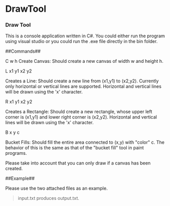 # DrawTool


### Draw Tool ###

This is a console application written in C#. You could either run the program using visual studio or you could run the
.exe file directly in the bin folder.

##Commands##

C w h 	Create Canvas: Should create a new canvas of width w and height h.

L x1 y1 x2 y2 	

Creates a Line: Should create a new line from (x1,y1) to (x2,y2). Currently only horizontal or vertical lines are supported. Horizontal and vertical lines will be drawn using the 'x' character.

R x1 y1 x2 y2 	

Creates a Rectangle: Should create a new rectangle, whose upper left corner is (x1,y1) and lower right corner is (x2,y2). Horizontal and vertical lines will be drawn using the 'x' character.

B x y c 	

Bucket Fills: Should fill the entire area connected to (x,y) with "color" c. The behavior of this is the same as that of the "bucket fill" tool in paint programs.

Please take into account that you can only draw if a canvas has been created.

##Example##

Please use the two attached files as an example. 

> i​nput.txt​ produces o​utput.txt.​